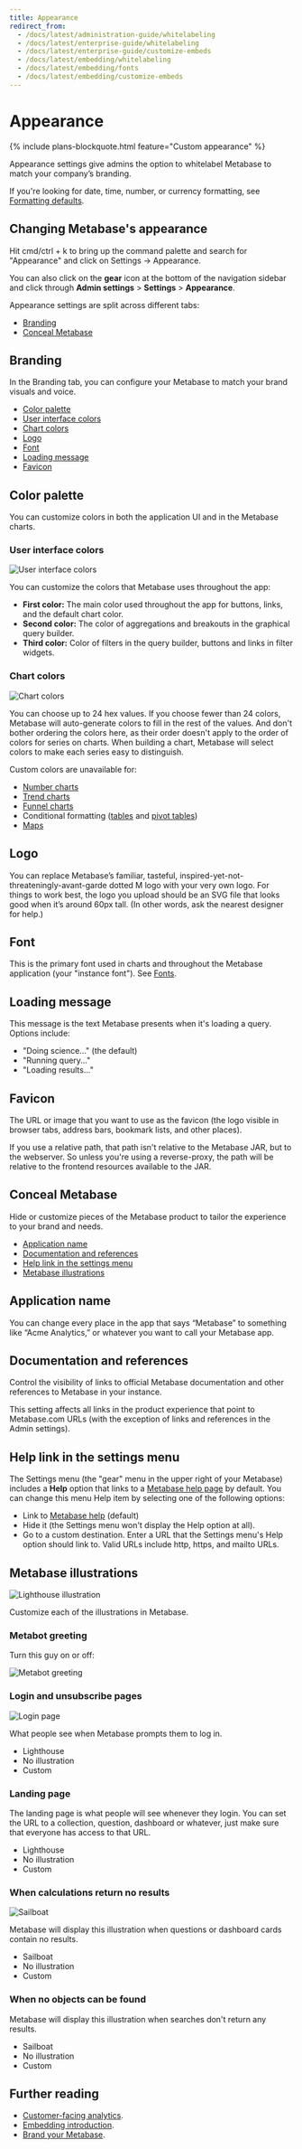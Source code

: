 ```yaml
---
title: Appearance
redirect_from:
  - /docs/latest/administration-guide/whitelabeling
  - /docs/latest/enterprise-guide/whitelabeling
  - /docs/latest/enterprise-guide/customize-embeds
  - /docs/latest/embedding/whitelabeling
  - /docs/latest/embedding/fonts
  - /docs/latest/embedding/customize-embeds
---
```


# Appearance

{% include plans-blockquote.html feature="Custom appearance" %}

Appearance settings give admins the option to whitelabel Metabase to match your company’s branding.

If you're looking for date, time, number, or currency formatting, see [Formatting defaults](../data-modeling/formatting.md).

## Changing Metabase's appearance

Hit cmd/ctrl + k to bring up the command palette and search for "Appearance" and click on Settings -> Appearance.

You can also click on the **gear** icon at the bottom of the navigation sidebar and click through **Admin settings** > **Settings** > **Appearance**.

Appearance settings are split across different tabs:

- [Branding](#branding)
- [Conceal Metabase](#conceal-metabase)

## Branding

In the Branding tab, you can configure your Metabase to match your brand visuals and voice.

- [Color palette](#color-palette)
- [User interface colors](#user-interface-colors)
- [Chart colors](#chart-colors)
- [Logo](#logo)
- [Font](#font)
- [Loading message](#loading-message)
- [Favicon](#favicon)

## Color palette

You can customize colors in both the application UI and in the Metabase charts.

### User interface colors

![User interface colors](./images/user-interface-colors.png)

You can customize the colors that Metabase uses throughout the app:

- **First color:** The main color used throughout the app for buttons, links, and the default chart color.
- **Second color:** The color of aggregations and breakouts in the graphical query builder.
- **Third color:** Color of filters in the query builder, buttons and links in filter widgets.

### Chart colors

![Chart colors](./images/chart-colors.png)

You can choose up to 24 hex values. If you choose fewer than 24 colors, Metabase will auto-generate colors to fill in the rest of the values. And don't bother ordering the colors here, as their order doesn't apply to the order of colors for series on charts. When building a chart, Metabase will select colors to make each series easy to distinguish.

Custom colors are unavailable for:

- [Number charts](../questions/visualization/visualizations/numbers.md)
- [Trend charts](../questions/visualizations/trend.md)
- [Funnel charts](../questions/visualizations/funnel.md)
- Conditional formatting ([tables](../questions/visualizations/table.md) and [pivot tables](../questions/visualizations/pivot-table.md))
- [Maps](../questions/visualizations/map.md)

## Logo

You can replace Metabase’s familiar, tasteful, inspired-yet-not-threateningly-avant-garde dotted M logo with your very own logo. For things to work best, the logo you upload should be an SVG file that looks good when it’s around 60px tall. (In other words, ask the nearest designer for help.)

## Font

This is the primary font used in charts and throughout the Metabase application (your "instance font"). See [Fonts](./fonts.md).

## Loading message

This message is the text Metabase presents when it's loading a query. Options include:

- "Doing science..." (the default)
- "Running query..."
- "Loading results..."

## Favicon

The URL or image that you want to use as the favicon (the logo visible in browser tabs, address bars, bookmark lists, and other places).

If you use a relative path, that path isn't relative to the Metabase JAR, but to the webserver. So unless you're using a reverse-proxy, the path will be relative to the frontend resources available to the JAR.

## Conceal Metabase

Hide or customize pieces of the Metabase product to tailor the experience to your brand and needs.

- [Application name](#application-name)
- [Documentation and references](#documentation-and-references)
- [Help link in the settings menu](#help-link-in-the-settings-menu)
- [Metabase illustrations](#metabase-illustrations)

## Application name

You can change every place in the app that says “Metabase” to something like “Acme Analytics,” or whatever you want to call your Metabase app.

## Documentation and references

Control the visibility of links to official Metabase documentation and other references to Metabase in your instance.

This setting affects all links in the product experience that point to Metabase.com URLs (with the exception of links and references in the Admin settings).

## Help link in the settings menu

The Settings menu (the "gear" menu in the upper right of your Metabase) includes a **Help** option that links to a [Metabase help page](https://www.metabase.com/help/) by default. You can change this menu Help item by selecting one of the following options:

- Link to [Metabase help](https://www.metabase.com/help/) (default)
- Hide it (the Settings menu won't display the Help option at all).
- Go to a custom destination. Enter a URL that the Settings menu's Help option should link to. Valid URLs include http, https, and mailto URLs.

## Metabase illustrations

![Lighthouse illustration](./images/lighthouse-illustration.png)

Customize each of the illustrations in Metabase.

### Metabot greeting

Turn this guy on or off:

![Metabot greeting](./images/metabot-greeting.png)

### Login and unsubscribe pages

![Login page](./images/login-page.png)

What people see when Metabase prompts them to log in.

- Lighthouse
- No illustration
- Custom

### Landing page

The landing page is what people will see whenever they login. You can set the URL to a collection, question, dashboard or whatever, just make sure that everyone has access to that URL.

- Lighthouse
- No illustration
- Custom

### When calculations return no results

![Sailboat](./images/sailboat.png)

Metabase will display this illustration when questions or dashboard cards contain no results.

- Sailboat
- No illustration
- Custom

### When no objects can be found

Metabase will display this illustration when searches don't return any results.

- Sailboat
- No illustration
- Custom

## Further reading

- [Customer-facing analytics](https://www.metabase.com/learn/metabase-basics/embedding).
- [Embedding introduction](../embedding/start.md).
- [Brand your Metabase](https://www.metabase.com/learn/metabase-basics/embedding/brand).
